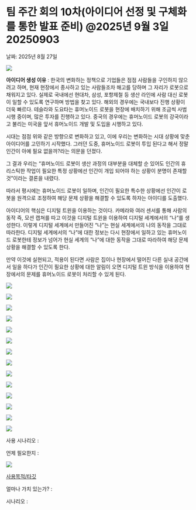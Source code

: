 # 팀 주간 회의 10차(아이디어 선정 및 구체화를 통한 발표 준비) @2025년 9월 3일 20250903

날짜: 2025년 8월 27일

![](image/image.png)

**아이디어 생성 이유** : 한국의 변화하는 정책으로 기업들은 점점 사람들을 구인하지 않으려고 하며, 현재 현장에서 종사하고 있는 사람들조차 해고를 당하며 그 자리가 로봇으로 채워지고 있다. 실제로 국내에선 현대차, 삼성, 포항제철 등 생산 라인에 사람 대신 로봇이 일할 수 있도록 연구하며 방법을 찾고 있다. 해외의 경우에는 국내보다 진행 상황이 더욱 빠르다. 테슬라와 도요타는 휴머노이드 로봇을 현장에 배치하기 위해 조금씩 사범 시행 중이며, 많은 투자를 진행하고 있다. 중국의 경우에는 휴머노이드 로봇의 강국이라고 불리는 미국을 앞서 휴머노이드 개발 및 도입을 시행하고 있다. 

시대는 점점 위와 같은 방향으로 변화하고 있고, 이에 우리는 변화하는 시대 상황에 맞춘 아이디어를 고민하기 시작했다. 그러던 도중, 휴머노이드 로봇이 투입 된다고 해서 정말 인간이 아예 필요 없을까?라는 의문을 던졌다. 

그 결과 우리는 “휴머노이드 로봇이 생산 과정의 대부분을 대체할 순 있어도 인간의 휴리스틱한 작업이 필요한 특정 상황에선 인간이 개입 되어야 하는 상황이 분명이 존재할 것”이라는 결론을 내렸다.

따라서 평시에는 휴머노이드 로봇이 일하며, 인간이 필요한 특수한 상황에선 인간이 로봇을 원격으로 조정하여 해당 문제 상황을 해결할 수 있도록 하자는 아이디를 도출했다. 

아이디어의 핵심은 디지털 트윈을 이용하는 것이다. 카메라와 여러 센서를 통해 사람의 동작 즉, 모션 캡쳐를 따고 이것을 디지털 트윈을 이용하여 디지털 세계에서의 “나”를 생성한다. 이렇게 디지털 세계에서 만들어진 “나”는 현실 세계에서의 나의 동작을 그대로 따라한다. 디지털 세계에서의 “나”에 대한 정보는 다시 현장에서 일하고 있는 휴머노이드 로봇한테 정보가 넘어가 현실 세계의 “나”에 대한 동작을 그대로 따라하여 해당 문제 상황을 해결할 수 있도록 한다.

만약 이것에 실현되고, 적용이 된다면 사람은 집이나 현장에서 떨어진 다른 실내 공간에서 일을 하다가 인간이 필요한 상황에 대한 알림이 오면 디지털 트윈 방식을 이용하여 현장에서의 문제를 휴머노이드 로봇이 처리할 수 있게 된다.

![](image/image1.png)

![](image/image2.png)

![](image/image3.png)

![](image/image4.png)

![](image/image5.png)

![](image/image6.png)

![](image/image7.png)

![](image/fbeee6c0-ed39-4f49-89df-27b4b08bbe1d.png)

![](image/image8.png)

![](image/image9.png)

![](image/image10.png)

![](image/image11.png)

![](image/image12.png)

![](image/image13.png)

사용 시나리오  : 

언제 필요한지 : 

![](image%2014.png)


[사용목적/타깃](https://www.notion.so/263540dc8def80cbaab8f52dc2422033?pvs=21)
 

얼마나 가치 있는가? :  

시나리오 :